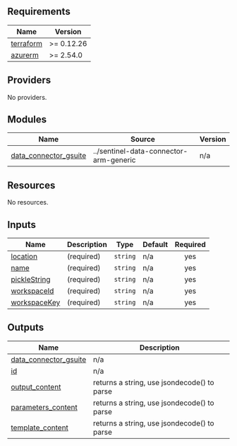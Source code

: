## Requirements

| Name                                                                      | Version    |
|---------------------------------------------------------------------------|------------|
| <a name="requirement_terraform"></a> [terraform](#requirement\_terraform) | >= 0.12.26 |
| <a name="requirement_azurerm"></a> [azurerm](#requirement\_azurerm)       | >= 2.54.0  |

## Providers

No providers.

## Modules

| Name                                                                                                    | Source                                 | Version |
|---------------------------------------------------------------------------------------------------------|----------------------------------------|---------|
| <a name="module_data_connector_gsuite"></a> [data\_connector\_gsuite](#module\_data\_connector\_gsuite) | ../sentinel-data-connector-arm-generic | n/a     |

## Resources

No resources.

## Inputs

| Name                                                                   | Description | Type     | Default | Required |
|------------------------------------------------------------------------|-------------|----------|---------|:--------:|
| <a name="input_location"></a> [location](#input\_location)             | (required)  | `string` | n/a     |   yes    |
| <a name="input_name"></a> [name](#input\_name)                         | (required)  | `string` | n/a     |   yes    |
| <a name="input_pickleString"></a> [pickleString](#input\_pickleString) | (required)  | `string` | n/a     |   yes    |
| <a name="input_workspaceId"></a> [workspaceId](#input\_workspaceId)    | (required)  | `string` | n/a     |   yes    |
| <a name="input_workspaceKey"></a> [workspaceKey](#input\_workspaceKey) | (required)  | `string` | n/a     |   yes    |

## Outputs

| Name                                                                                                    | Description                                 |
|---------------------------------------------------------------------------------------------------------|---------------------------------------------|
| <a name="output_data_connector_gsuite"></a> [data\_connector\_gsuite](#output\_data\_connector\_gsuite) | n/a                                         |
| <a name="output_id"></a> [id](#output\_id)                                                              | n/a                                         |
| <a name="output_output_content"></a> [output\_content](#output\_output\_content)                        | returns a string, use jsondecode() to parse |
| <a name="output_parameters_content"></a> [parameters\_content](#output\_parameters\_content)            | returns a string, use jsondecode() to parse |
| <a name="output_template_content"></a> [template\_content](#output\_template\_content)                  | returns a string, use jsondecode() to parse |

